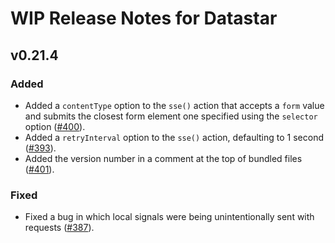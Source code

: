 # WIP Release Notes for Datastar

## v0.21.4

### Added

- Added a `contentType` option to the `sse()` action that accepts a `form` value and submits the closest form element one specified using the `selector` option ([#400](https://github.com/starfederation/datastar/issues/400)).
- Added a `retryInterval` option to the `sse()` action, defaulting to 1 second ([#393](https://github.com/starfederation/datastar/issues/393)).
- Added the version number in a comment at the top of bundled files ([#401](https://github.com/starfederation/datastar/issues/401)).

### Fixed

- Fixed a bug in which local signals were being unintentionally sent with requests ([#387](https://github.com/starfederation/datastar/issues/387)).